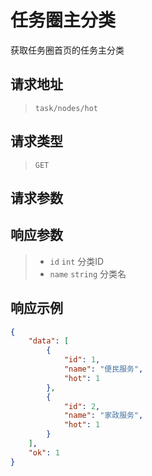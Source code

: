 # 任务圈主分类

获取任务圈首页的任务主分类

## 请求地址

> `task/nodes/hot`

## 请求类型

> `GET`

## 请求参数

## 响应参数

> - `id` `int` 分类ID
> - `name` `string` 分类名

## 响应示例

```json
{
    "data": [
        {
            "id": 1,
            "name": "便民服务",
            "hot": 1
        },
        {
            "id": 2,
            "name": "家政服务",
            "hot": 1
        }
    ],
    "ok": 1
}
```

